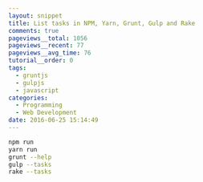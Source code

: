 ```yaml
---
layout: snippet
title: List tasks in NPM, Yarn, Grunt, Gulp and Rake
comments: true
pageviews__total: 1056
pageviews__recent: 77
pageviews__avg_time: 76
tutorial__order: 0
tags:
  - gruntjs
  - gulpjs
  - javascript
categories:
  - Programming
  - Web Development
date: 2016-06-25 15:14:49
---
```


```bash
npm run
yarn run
grunt --help
gulp --tasks
rake --tasks
```
